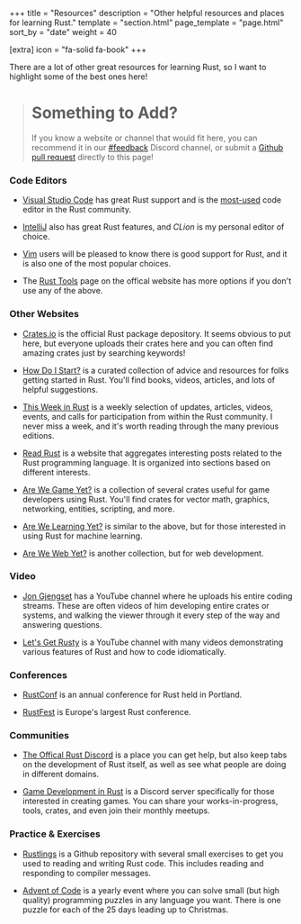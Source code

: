 +++
title = "Resources"
description = "Other helpful resources and places for learning Rust."
template = "section.html"
page_template = "page.html"
sort_by = "date"
weight = 40

[extra]
icon = "fa-solid fa-book"
+++

There are a lot of other great resources for learning Rust, so I want
to highlight some of the best ones here!

> # Something to Add?
> If you know a website or channel that would fit here, you can recommend
> it in our [#feedback](https://discord.gg/vdPK7ztcD2) Discord channel, or
> submit a [Github pull request](https://github.com/School-of-Rust/school-of-rust/blob/main/content/resources/_index.md)
> directly to this page!

### Code Editors

- [Visual Studio Code](https://visualstudiomagazine.com/articles/2020/04/22/rust-vs-code.aspx) has great Rust support
and is the [most-used](https://visualstudiomagazine.com/articles/2020/04/22/rust-vs-code.aspx) code editor in the Rust community.

- [IntelliJ](https://www.jetbrains.com/rust/) also has great Rust features, and *CLion* is my personal editor of
choice.

- [Vim](https://github.com/rust-lang/rust.vim) users will be pleased to know there is good support for Rust, and it is
also one of the most popular choices.

- The [Rust Tools](https://www.rust-lang.org/tools) page on the offical website has more options if you don't use any
of the above.

### Other Websites

- [Crates.io](https://crates.io/) is the official Rust package depository. It seems obvious to put here, but everyone
uploads their crates here and you can often find amazing crates just by searching keywords!

- [How Do I Start?](https://github.com/jondot/rust-how-do-i-start) is a curated collection of advice and resources for folks getting started in Rust. You'll find books, videos, articles, and lots of helpful suggestions.

- [This Week in Rust](https://this-week-in-rust.org/) is a weekly selection of updates, articles, videos, events, and calls for participation from within the Rust community. I never miss a week, and it's worth reading through the many previous editions.

- [Read Rust](https://readrust.net/) is a website that aggregates interesting posts related to the Rust programming
language. It is organized into sections based on different interests.

- [Are We Game Yet?](https://arewegameyet.rs/) is a collection of several crates useful for game developers using
Rust. You'll find crates for vector math, graphics, networking, entities, scripting, and more.

- [Are We Learning Yet?](https://www.arewelearningyet.com/) is similar to the above, but for those interested in
using Rust for machine learning.

- [Are We Web Yet?](https://www.arewewebyet.org/) is another collection, but for web development.

### Video

- [Jon Gjengset](https://www.youtube.com/c/JonGjengset) has a YouTube channel where he uploads his entire coding
streams. These are often videos of him developing entire crates or systems, and walking the viewer through it
every step of the way and answering questions.

- [Let's Get Rusty](https://www.youtube.com/channel/UCSp-OaMpsO8K0KkOqyBl7_w) is a YouTube channel with many
videos demonstrating various features of Rust and how to code idiomatically.

### Conferences

- [RustConf](https://rustconf.com/) is an annual conference for Rust held in Portland.

- [RustFest](https://rustfest.global/) is Europe's largest Rust conference.

### Communities

- [The Offical Rust Discord](https://discord.com/invite/rust-lang) is a place you can get help, but also keep tabs
on the development of Rust itself, as well as see what people are doing in different domains.

- [Game Development in Rust](https://discord.gg/yNtPTb2) is a Discord server specifically for those interested in
creating games. You can share your works-in-progress, tools, crates, and even join their monthly meetups.

### Practice & Exercises

- [Rustlings](https://github.com/rust-lang/rustlings) is a Github repository with several small exercises to get
you used to reading and writing Rust code. This includes reading and responding to compiler messages.

- [Advent of Code](https://adventofcode.com/) is a yearly event where you can solve small (but high quality)
programming puzzles in any language you want. There is one puzzle for each of the 25 days leading up to Christmas.